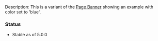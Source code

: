 Description: This is a variant of the [Page Banner](./?p=organisms-page-banner) showing an example with color set to 'blue'.

### Status
* Stable as of 5.0.0

